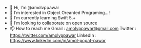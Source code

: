 - 👋 Hi, I’m @amolvppawar
- 👀 I’m interested in Object Oreanted Programing...!
- 🌱 I’m currently learning Swift 5.+
- 💞️ I’m looking to collaborate on open source 
- 📫 How to reach me 
Gmail : amolvppawar@gmail.com
Twitter : https://twitter.com/amolvppawar
LinkedIn : https://www.linkedin.com/in/amol-popat-pawar

<!---
amolvppawar/amolvppawar is a ✨ special ✨ repository because its `README.md` (this file) appears on your GitHub profile.
You can click the Preview link to take a look at your changes.
--->
